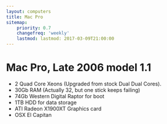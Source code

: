 ```yaml
---
layout: computers
title: Mac Pro
sitemap:
    priority: 0.7
    changefreq: 'weekly'
    lastmod: lastmod: 2017-03-09T21:00:00
---
```

# Mac Pro, Late 2006 model 1.1

* 2 Quad Core Xeons (Upgraded from stock Dual Dual Cores).
* 30Gb RAM (Actually 32, but one stick keeps failing)
* 74Gb Western Digital Raptor for boot
* 1TB HDD for data storage
* ATI Radeon X1900XT Graphics card
* OSX El Capitan
